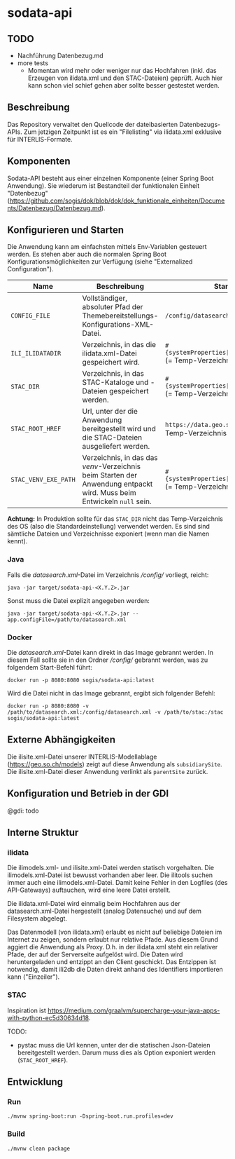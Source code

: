 # sodata-api

## TODO

- Nachführung Datenbezug.md
- more tests
  * Momentan wird mehr oder weniger nur das Hochfahren (inkl. das Erzeugen von ilidata.xml und den STAC-Dateien) geprüft. Auch hier kann schon viel schief gehen aber sollte besser gestestet werden.

## Beschreibung

Das Repository verwaltet den Quellcode der dateibasierten Datenbezugs-APIs. Zum jetzigen Zeitpunkt ist es ein "Filelisting" via ilidata.xml exklusive für INTERLIS-Formate.

## Komponenten

Sodata-API besteht aus einer einzelnen Komponente (einer Spring Boot Anwendung). Sie wiederum ist Bestandteil der funktionalen Einheit "Datenbezug" (https://github.com/sogis/dok/blob/dok/dok_funktionale_einheiten/Documents/Datenbezug/Datenbezug.md). 

## Konfigurieren und Starten

Die Anwendung kann am einfachsten mittels Env-Variablen gesteuert werden. Es stehen aber auch die normalen Spring Boot Konfigurationsmöglichkeiten zur Verfügung (siehe "Externalized Configuration").

| Name | Beschreibung | Standard |
|-----|-----|-----|
| `CONFIG_FILE` | Vollständiger, absoluter Pfad der Themebereitstellungs-Konfigurations-XML-Datei. | `/config/datasearch.xml` |
| `ILI_ILIDATADIR` | Verzeichnis, in das die ilidata.xml-Datei gespeichert wird. | `#{systemProperties['java.io.tmpdir']}` (= Temp-Verzeichnis des OS) |
| `STAC_DIR` | Verzeichnis, in das STAC-Kataloge und -Dateien gespeichert werden. | `#{systemProperties['java.io.tmpdir']}` (= Temp-Verzeichnis des OS) |
| `STAC_ROOT_HREF` | Url, unter der die Anwendung bereitgestellt wird und die STAC-Dateien ausgeliefert werden. | `https://data.geo.so.ch/stac/` (= Temp-Verzeichnis des OS) |
| `STAC_VENV_EXE_PATH` | Verzeichnis, in das das _venv_-Verzeichnis beim Starten der Anwendung entpackt wird. Muss beim Entwickeln `null` sein. | `#{systemProperties['java.io.tmpdir']}` (= Temp-Verzeichnis des OS) |

**Achtung:** In Produktion sollte für das `STAC_DIR` nicht das Temp-Verzeichnis des OS (also die Standardeinstellung) verwendet werden. Es sind sind sämtliche Dateien und Verzeichnisse exponiert (wenn man die Namen kennt).

### Java

Falls die _datasearch.xml_-Datei im Verzeichnis _/config/_ vorliegt, reicht:
```
java -jar target/sodata-api-<X.Y.Z>.jar 
```

Sonst muss die Datei explizit angegeben werden:

```
java -jar target/sodata-api-<X.Y.Z>.jar --app.configFile=/path/to/datasearch.xml
```

### Docker

Die _datasearch.xml_-Datei kann direkt in das Image gebrannt werden. In diesem Fall sollte sie in den Ordner _/config/_ gebrannt werden, was zu folgendem Start-Befehl führt:

```
docker run -p 8080:8080 sogis/sodata-api:latest
```

Wird die Datei nicht in das Image gebrannt, ergibt sich folgender Befehl:

```
docker run -p 8080:8080 -v /path/to/datasearch.xml:/config/datasearch.xml -v /path/to/stac:/stac sogis/sodata-api:latest
```

## Externe Abhängigkeiten

Die ilisite.xml-Datei unserer INTERLIS-Modellablage (https://geo.so.ch/models) zeigt auf diese Anwendung als `subsidiarySite`. Die ilisite.xml-Datei dieser Anwendung verlinkt als `parentSite` zurück.

## Konfiguration und Betrieb in der GDI

@gdi: todo

## Interne Struktur

### ilidata
Die ilimodels.xml- und ilisite.xml-Datei werden statisch vorgehalten. Die ilimodels.xml-Datei ist bewusst vorhanden aber leer. Die ilitools suchen immer auch eine ilimodels.xml-Datei. Damit keine Fehler in den Logfiles (des API-Gateways) auftauchen, wird eine leere Datei erstellt.

Die ilidata.xml-Datei wird einmalig beim Hochfahren aus der datasearch.xml-Datei hergestellt (analog Datensuche) und auf dem Filesystem abgelegt.

Das Datenmodell (von ilidata.xml) erlaubt es nicht auf beliebige Dateien im Internet zu zeigen, sondern erlaubt nur relative Pfade. Aus diesem Grund aggiert die Anwendung als Proxy. D.h. in der ilidata.xml steht ein relativer Pfade, der auf der Serverseite aufgelöst wird. Die Daten wird heruntergeladen und entzippt an den Client geschickt. Das Entzippen ist notwendig, damit ili2db die Daten direkt anhand des Identifiers importieren kann ("Einzeiler").

### STAC
Inspiration ist https://medium.com/graalvm/supercharge-your-java-apps-with-python-ec5d30634d18.

TODO:
- pystac muss die Url kennen, unter der die statischen Json-Dateien bereitgestellt werden. Darum muss dies als Option exponiert werden (`STAC_ROOT_HREF`).

## Entwicklung

### Run

```
./mvnw spring-boot:run -Dspring-boot.run.profiles=dev
```

### Build

```
./mvnw clean package
```